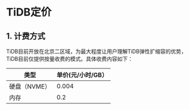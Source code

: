 # TiDB定价


## 1. 计费方式

TiDB目前开放在北京二区域，为最大程度让用户理解TiDB弹性扩缩容的优势，TiDB目前仅提供按量收费的模式。具体收费内容如下：

| 类型  | 单价(元/小时/GB）|
| ------- | ------- |
| 硬盘（NVME）   |0.004     |
| 内存   |0.2    |
